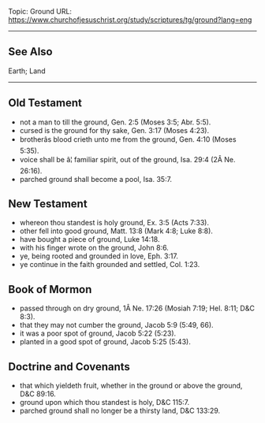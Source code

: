 Topic: Ground
URL: https://www.churchofjesuschrist.org/study/scriptures/tg/ground?lang=eng

---

## See Also

Earth; Land

---

## Old Testament

- not a man to till the ground, Gen. 2:5 (Moses 3:5; Abr. 5:5).
- cursed is the ground for thy sake, Gen. 3:17 (Moses 4:23).
- brotherâs blood crieth unto me from the ground, Gen. 4:10 (Moses 5:35).
- voice shall be â¦ familiar spirit, out of the ground, Isa. 29:4 (2Â Ne. 26:16).
- parched ground shall become a pool, Isa. 35:7.

## New Testament

- whereon thou standest is holy ground, Ex. 3:5 (Acts 7:33).
- other fell into good ground, Matt. 13:8 (Mark 4:8; Luke 8:8).
- have bought a piece of ground, Luke 14:18.
- with his finger wrote on the ground, John 8:6.
- ye, being rooted and grounded in love, Eph. 3:17.
- ye continue in the faith grounded and settled, Col. 1:23.

## Book of Mormon

- passed through on dry ground, 1Â Ne. 17:26 (Mosiah 7:19; Hel. 8:11; D&C 8:3).
- that they may not cumber the ground, Jacob 5:9 (5:49, 66).
- it was a poor spot of ground, Jacob 5:22 (5:23).
- planted in a good spot of ground, Jacob 5:25 (5:43).

## Doctrine and Covenants

- that which yieldeth fruit, whether in the ground or above the ground, D&C 89:16.
- ground upon which thou standest is holy, D&C 115:7.
- parched ground shall no longer be a thirsty land, D&C 133:29.

